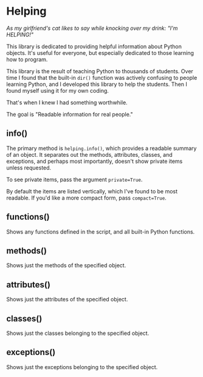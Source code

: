# Helping

*As my girlfriend's cat likes to say while knocking over my drink: "I'm HELPING!"*

This library is dedicated to providing helpful information about Python objects.
It's useful for everyone, but especially dedicated to those learning how to program.

This library is the result of teaching Python to thousands of students. 
Over time I found that the built-in ``dir()`` function was actively confusing
to people learning Python, and I developed this library to help the students.
Then I found myself using it for my own coding.

That's when I knew I had something worthwhile.

The goal is "Readable information for real people."

## info()
The primary method is ``helping.info()``, which provides a readable summary of
an object. It separates out the methods, attributes, classes, and exceptions, 
and perhaps most importantly, doesn't show private items unless requested.

To see private items, pass the argument ``private=True``.

By default the items are listed vertically, which I've found to be most readable.
If you'd like a more compact form, pass ``compact=True``.

## functions()
Shows any functions defined in the script, and all built-in Python functions.

## methods()
Shows just the methods of the specified object.

## attributes()
Shows just the attributes of the specified object.

## classes()
Shows just the classes belonging to the specified object.

## exceptions()
Shows just the exceptions belonging to the specified object.
